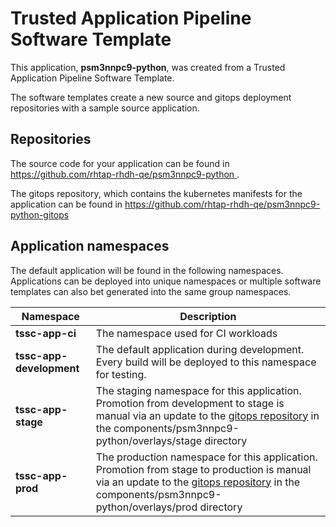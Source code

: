 # Trusted Application Pipeline Software Template

This application, **psm3nnpc9-python**, was created from a Trusted Application Pipeline Software Template.

The software templates create a new source and gitops deployment repositories with a sample source application. 

## Repositories

The source code for your application can be found in [https://github.com/rhtap-rhdh-qe/psm3nnpc9-python ](https://github.com/rhtap-rhdh-qe/psm3nnpc9-python ).
 
The gitops repository, which contains the kubernetes manifests for the application can be found in 
[https://github.com/rhtap-rhdh-qe/psm3nnpc9-python-gitops ](https://github.com/rhtap-rhdh-qe/psm3nnpc9-python-gitops ) 

## Application namespaces 

The default application will be found in the following namespaces. Applications can be deployed into unique namespaces or multiple software templates can also bet generated into the same group namespaces.  

|  Namespace   |  Description   |  
| -------- | -------- |
| **tssc-app-ci** | The namespace used for CI workloads |
| **tssc-app-development** | The default application during development. Every build will be deployed to this namespace for testing. |
| **tssc-app-stage** | The staging namespace for this application. Promotion from development to stage is manual via an update to the [gitops repository](https://github.com/rhtap-rhdh-qe/psm3nnpc9-python-gitops ) in the components/psm3nnpc9-python/overlays/stage directory |
| **tssc-app-prod** | The production namespace for this application. Promotion from stage to production is manual via an update to the [gitops repository](https://github.com/rhtap-rhdh-qe/psm3nnpc9-python-gitops ) in the components/psm3nnpc9-python/overlays/prod directory |